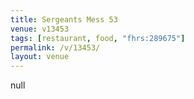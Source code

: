 ```yaml
---
title: Sergeants Mess 53
venue: v13453
tags: [restaurant, food, "fhrs:289675"]
permalink: /v/13453/
layout: venue
---
```

null
